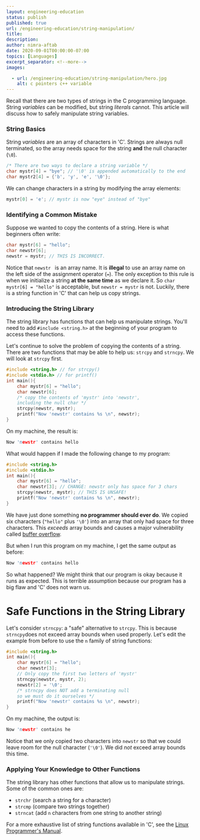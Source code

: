 ```yaml
---
layout: engineering-education
status: publish
published: true
url: /engineering-education/string-manipulation/
title: 
description: 
author: nimra-aftab
date: 2020-09-01T00:00:00-07:00
topics: [Languages]
excerpt_separator: <!--more-->
images:

  - url: /engineering-education/string-manipulation/hero.jpg
    alt: c pointers c++ variable
---
```

Recall that there are two types of strings in the C programming language. String *variables* can be modified, but string *literals* cannot. This article will discuss how to safely manipulate string variables.
<!--more-->

### String Basics
String *variables* are an array of characters in 'C'. Strings are always null terminated, so the array needs space for the string **and** the null character (`\0`).
``` c
/* There are two ways to declare a string variable */
char mystr[4] = "bye"; // '\0' is appended automatically to the end
char mystr2[4] = {'b', 'y', 'e', '\0'};
```
We can change characters in a string by modifying the array elements:
``` c
mystr[0] = 'e'; // mystr is now "eye" instead of "bye"
```
### Identifying a Common Mistake
Suppose we wanted to copy the contents of a string. Here is what beginners often write:
```c
char mystr[6] = "hello";
char newstr[6];
newstr = mystr; // THIS IS INCORRECT.
```
Notice that `newstr ` is an array name. It is **illegal** to use an array name on the left side of the assignment operator (`=`). The only exception to this rule is when we initialize a string **at the same time** as we declare it. So `char mystr[6] = "hello"` is acceptable, but `newstr = mystr` is not.
Luckily, there is a string function in 'C' that can help us copy strings. 

### Introducing the String Library
The string library has functions that can help us manipulate strings. You'll need to add `#include <string.h>` at the beginning of your program to access these functions. 

Let's continue to solve the problem of copying the contents of a string. There are two functions that may be able to help us: `strcpy` and `strncpy`. We will look at `strcpy` first. 

```c
#include <string.h> // for strcpy()
#include <stdio.h> // for printf()
int main(){
    char mystr[6] = "hello";    
    char newstr[6];
    /* copy the contents of 'mystr' into 'newstr',
    including the null char */
    strcpy(newstr, mystr);
    printf("Now 'newstr' contains %s \n", newstr);
}
```
On my machine, the result is:
```c
Now 'newstr' contains hello
```
What would happen if I made the following change to my program:
```c
#include <string.h> 
#include <stdio.h> 
int main(){
    char mystr[6] = "hello";    
    char newstr[3]; // CHANGE: newstr only has space for 3 chars
    strcpy(newstr, mystr); // THIS IS UNSAFE!
    printf("Now 'newstr' contains %s \n", newstr);
}
```
We have just done something **no programmer should ever do**. We copied six characters (`"hello"` plus `'\0'`) into an array that only had space for three characters. This *exceeds* array bounds and causes a major vulnerability called [buffer overflow](http://spc.cs.ucdavis.edu/index.php/situations/buffer-overflow).

But when I run this program on my machine, I get the same output as before: 
```c
Now 'newstr' contains hello
```

So what happened? We might think that our program is okay because it runs as expected. This is terrible assumption because our program has a big flaw and 'C' does not warn us. 

# Safe Functions in the String Library
Let's consider `strncpy`: a "safe" alternative to `strcpy`. This is because `strncpy`does not exceed array bounds when used properly. Let's edit the example from before to use the `n` family of string functions:
```c
#include <string.h>
int main(){
    char mystr[6] = "hello"; 
    char newstr[3];
    // Only copy the first two letters of 'mystr'
    strncpy(newstr, mystr, 2);
    newstr[2] = '\0'; 
    /* strncpy does NOT add a terminating null
    so we must do it ourselves */
    printf("Now 'newstr' contains %s \n", newstr);
}
```
On my machine, the output is: 
```c
Now 'newstr' contains he
```
Notice that we only copied two characters into `newstr` so that we could leave room for the null character (`'\0'`). We did *not* exceed array bounds this time.

### Applying Your Knowledge to Other Functions
The string library has other functions that allow us to manipulate strings. Some of the common ones are:
- `strchr` (search a string for a character)
- `strcmp` (compare two strings together)
- `strncat` (add `n` characters from one string to another string)

For a more exhaustive list of string functions available in 'C', see the [Linux Programmer's Manual](https://man7.org/linux/man-pages/man3/string.3.html).
